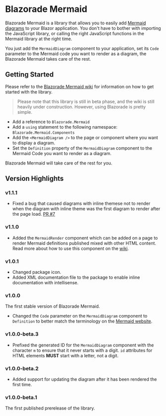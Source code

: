 ﻿# Blazorade Mermaid

Blazorade Mermaid is a library that allows you to easily add [Mermaid diagrams](https://mermaid.js.org/) to your Blazor application. You don't have to bother with importing the JavaScript library, or calling the right JavaScript functions in the Mermaid library at the right time.

You just add the `MermaidDiagram` component to your application, set its `Code` parameter to the Mermaid code you want to render as a diagram, the Blazorade Mermaid takes care of the rest.

## Getting Started

Please refer to the [Blazorade Mermaid wiki](https://github.com/Blazorade/Blazorade-Mermaid/wiki) for information on how to get started with the library.
> Please note that this library is still in beta phase, and the wiki is still heavily under construction. However, using Blazorade is pretty simple.

- Add a reference to `Blazorade.Mermaid`
- Add a `using` statement to the following namespace: `Blazorade.Mermaid.Components`
- Add the `<MermaidDiagram />` to the page or component where you want to display a diagram.
- Set the `Definition` property of the `MermaidDiagram` component to the Mermaid Code you want to render as a diagram.

Blazorade Mermaid will take care of the rest for you.

## Version Highlights

### v1.1.1

- Fixed a bug that caused diagrams with inline themese not to render when the diagram with inline theme was the first diagram to render after the page load. [PR #7](https://github.com/Blazorade/Blazorade-Mermaid/pull/7)

### v1.1.0

- Added the `MermaidRender` component which can be added on a page to render Mermaid definitions published mixed with other HTML content. Read more about how to use this component on the [wiki](https://github.com/Blazorade/Blazorade-Mermaid/wiki/Sample2).

### v1.0.1

- Changed package icon.
- Added XML documentation file to the package to enable inline documentation with intellisense.

### v1.0.0

The first stable version of Blazorade Mermaid.
- Changed the `Code` parameter on the `MermaidDiagram` component to `Definition` to better match the terminology on the [Mermaid website](https://mermaid.js.org/intro/).

### v1.0.0-beta.3

- Prefixed the generated ID for the `MermaidDiagram` component with the character `m` to ensure that it never starts with a digit. `id` attributes for HTML elements **MUST** start with a letter, not a digit.

### v1.0.0-beta.2

- Added support for updating the diagram after it has been rendered the first time.

### v1.0.0-beta.1

The first published prerelease of the library.